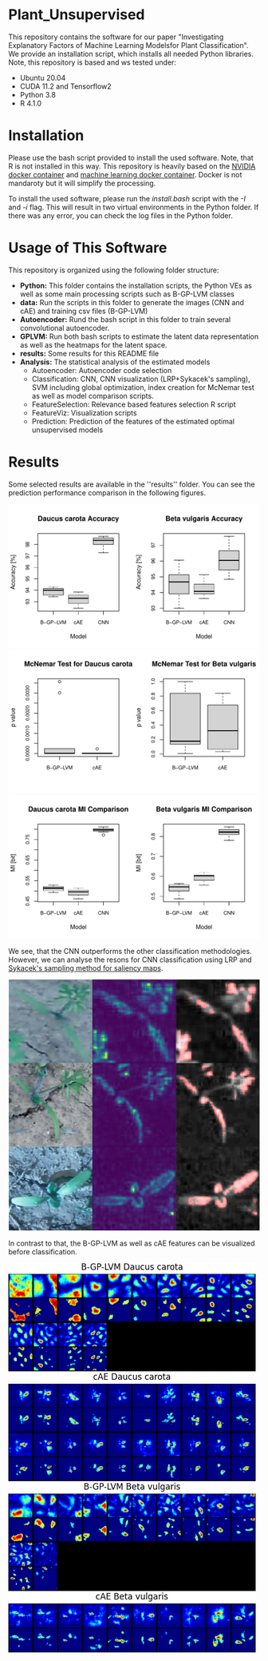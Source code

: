 # Plant_Unsupervised

This repository contains the software for our paper "Investigating Explanatory Factors of Machine Learning Modelsfor Plant Classification". 
We provide an installation script, which installs all needed Python libraries. Note, this repository is based and ws tested under:

- Ubuntu 20.04
- CUDA 11.2 and Tensorflow2
- Python 3.8
- R 4.1.0

# Installation

Please use the bash script provided to install the used software. 
Note, that R is not installed in this way.
This repository is heavily based on the [NVIDIA docker container](https://github.com/NVIDIA/nvidia-docker) and [machine learning docker container](https://github.com/nielsborie/ml-docker).
Docker is not mandaroty but it will simplify the processing.

To install the used software, please run the *install.bash* script with the *-I* and *-i* flag. 
This will result in two virtual environments in the Python folder. 
If there was any error, you can check the log files in the Python folder.

# Usage of This Software

This repository is organized using the following folder structure:

- **Python:** This folder contains the installation scripts, the Python VEs as well as some main processing scripts such as B-GP-LVM classes
- **data:** Run the scripts in this folder to generate the images (CNN and cAE) and training csv files (B-GP-LVM)
- **Autoencoder:** Rund the bash script in this folder to train several convolutional autoencoder.
- **GPLVM:** Run both bash scripts to estimate the latent data representation as well as the heatmaps for the latent space.
- **results:** Some results for this README file
- **Analysis:** The statistical analysis of the estimated models
    - Autoencoder: Autoencoder code selection
    - Classification: CNN, CNN visualization (LRP+Sykacek's sampling), SVM including global optimization, index creation for McNemar test as well as model comparison scripts.
    - FeatureSelection: Relevance based features selection R script
    - FeatureViz: Visualization scripts
    - Prediction: Prediction of the features of the estimated optimal unsupervised models


# Results
Some selected results are available in the ''results'' folder.
You can see the prediction performance comparison in the following figures.

![ACC](results/ACC.png)
![McN](results/McN.png)
![MI](results/MI.png)

We see, that the CNN outperforms the other classification methodologies.
However, we can analyse the resons for CNN classification using LRP and [Sykacek's sampling method for saliency maps](https://github.com/TW-Robotics/NT_BodyParts).

![CNN_sus](results/sus.png)

In contrast to that, the B-GP-LVM as well as cAE features can be visualized before classification.

![F_C_GP](results/Features_GPLVM_C.png)
![F_C_cAE](results/Features_cAE_C.png)
![F_S_GP](results/Features_GPLVM_S.png)
![F_S_cAE](results/Features_cAE_S.png)
